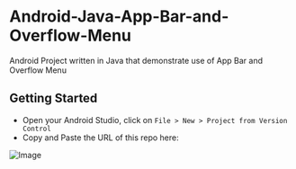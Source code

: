 # Android-Java-App-Bar-and-Overflow-Menu
Android Project written in Java that demonstrate use of App Bar and Overflow Menu

## Getting Started
- Open your Android Studio, click on ```File > New > Project from Version Control```
- Copy and Paste the URL of this repo here: 

![Image](https://user-images.githubusercontent.com/55844389/101963610-14414380-3c4a-11eb-9972-81915f25e9fd.png)
